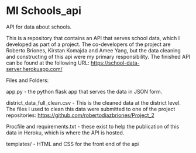 # MI Schools_api
API for data about schools. 

This is a repository that contains an API that serves school data, which I developed as part of a project. The co-developers of the project are Roberto Briones, Kirstan Komajda
and Amee Yang, but the data cleaning and constructing of this api were my primary responsibility. The finished API can be found at the following URL: https://school-data-server.herokuapp.com/ 

Files and Folders: 

app.py  - the python flask app that serves the data in JSON form. 

district_data_full_clean.csv - This is the cleaned data at the district level. The files I used to clean this data were submitted to one of the project repositories: 
https://github.com/robertodiazbriones/Project_2

Procfile and requirements.txt - these exist to help the publication of this data in Heroku, which is where the API is hosted. 

templates/ - HTML and CSS for the front end of the api
